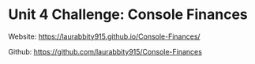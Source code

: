 # Unit 4 Challenge: Console Finances

Website:
https://laurabbity915.github.io/Console-Finances/

Github:
https://github.com/laurabbity915/Console-Finances